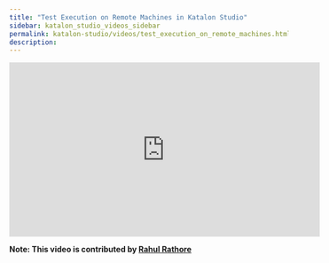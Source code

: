 ```yaml
---
title: "Test Execution on Remote Machines in Katalon Studio"
sidebar: katalon_studio_videos_sidebar
permalink: katalon-studio/videos/test_execution_on_remote_machines.html
description: 
---
```

<iframe width="560" height="315" src="https://www.youtube.com/embed/HXWR4UAwx0Q" title="YouTube video player" frameborder="0" allow="accelerometer; autoplay; clipboard-write; encrypted-media; gyroscope; picture-in-picture" allowfullscreen></iframe>

**Note: This video is contributed by [Rahul Rathore](https://www.youtube.com/user/fluxay44)**
